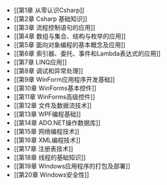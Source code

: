 - [[第1章 从零认识Csharp]]
- [[第2章 Csharp 基础知识]]
- [[第3章 流程控制语句的应用]]
- [[第4章 数组与集合、结构与枚举的应用]]
- [[第5章 面向对象编程的基本概念及应用]]
- [[第6章 索引器、委托、事件和Lambda表达式的应用]]
- [[第7章 LINQ应用]]
- [[第8章 调试和异常处理]]
- [[第9章 WinForm应用程序开发基础]]
- [[第10章 WinForms基本控件]]
- [[第11章 WinForms高级控件]]
- [[第12章 文件及数据流技术]]
- [[第13章 WPF编程基础]]
- [[第14章 ADO.NET操作数据库]]
- [[第15章 网络编程技术]]
- [[第16章 XML编程技术]]
- [[第17章 注册表技术]]
- [[第18章 线程的基础知识]]
- [[第19章 Windows应用程序的打包及部署]]
- [[第20章 Windows安全性]]